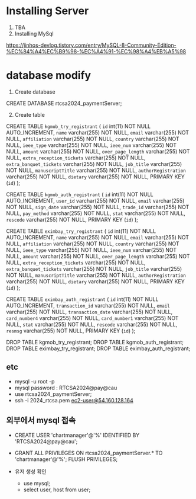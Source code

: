


# Installing Server
1. TBA
2. Installing MySql

https://jinhos-devlog.tistory.com/entry/MySQL-8-Community-Edition-%EC%84%A4%EC%B9%98-%EC%A4%91-%EC%98%A4%EB%A5%98

# database modify
1. Create database

CREATE DATABASE rtcsa2024_paymentServer;

2. Create table

CREATE TABLE `kgmob_try_registrant` (
  `id` int(11) NOT NULL AUTO_INCREMENT,
  `name` varchar(255) NOT NULL,
  `email` varchar(255) NOT NULL,
  `affiliation` varchar(255) NOT NULL,
  `country` varchar(255) NOT NULL,
  `ieee_type` varchar(255) NOT NULL,
  `ieee_num` varchar(255) NOT NULL,
  `amount` varchar(255) NOT NULL,
  `over_page_length` varchar(255) NOT NULL,
  `extra_reception_tickets` varchar(255) NOT NULL,
  `extra_banquet_tickets` varchar(255) NOT NULL,
  `job_title` varchar(255) NOT NULL,
  `manuscriptTitle` varchar(255) NOT NULL,
  `authorRegistration` varchar(255) NOT NULL,
  `dietary` varchar(255) NOT NULL,
  PRIMARY KEY (`id`)
);

CREATE TABLE `kgmob_auth_registrant` (
  `id` int(11) NOT NULL AUTO_INCREMENT,
  `user_id` varchar(255) NOT NULL,
  `email` varchar(255) NOT NULL,
  `sign_date` varchar(255) NOT NULL,
  `trade_id` varchar(255) NOT NULL,
  `pay_method` varchar(255) NOT NULL,
  `stat` varchar(255) NOT NULL,
  `rescode` varchar(255) NOT NULL,
  PRIMARY KEY (`id`)
);

CREATE TABLE `eximbay_try_registrant` (
  `id` int(11) NOT NULL AUTO_INCREMENT,
  `name` varchar(255) NOT NULL,
  `email` varchar(255) NOT NULL,
  `affiliation` varchar(255) NOT NULL,
  `country` varchar(255) NOT NULL,
  `ieee_type` varchar(255) NOT NULL,
  `ieee_num` varchar(255) NOT NULL,
  `amount` varchar(255) NOT NULL,
  `over_page_length` varchar(255) NOT NULL,
  `extra_reception_tickets` varchar(255) NOT NULL,
  `extra_banquet_tickets` varchar(255) NOT NULL,
  `job_title` varchar(255) NOT NULL,
  `manuscriptTitle` varchar(255) NOT NULL,
  `authorRegistration` varchar(255) NOT NULL,
  `dietary` varchar(255) NOT NULL,
  PRIMARY KEY (`id`)
);

CREATE TABLE `eximbay_auth_registrant` (
  `id` int(11) NOT NULL AUTO_INCREMENT,
  `transaction_id` varchar(255) NOT NULL,
  `email` varchar(255) NOT NULL,
  `transaction_date` varchar(255) NOT NULL,
  `card_number4` varchar(255) NOT NULL,
  `card_number1` varchar(255) NOT NULL,
  `stat` varchar(255) NOT NULL,
  `rescode` varchar(255) NOT NULL,
  `resmsg` varchar(255) NOT NULL,
  PRIMARY KEY (`id`)
);

DROP TABLE kgmob_try_registrant;
DROP TABLE kgmob_auth_registrant;
DROP TABLE eximbay_try_registrant;
DROP TABLE eximbay_auth_registrant;

## etc
- mysql -u root -p
- mysql password : RTCSA2024@pay@cau
- use rtcsa2024_paymentServer;
- ssh -i 2024_rtcsa.pem ec2-user@54.160.128.164

## 외부에서 mysql 접속

- CREATE USER 'chartmanager'@'%' IDENTIFIED BY 'RTCSA2024@pay@cau';

- GRANT ALL PRIVILEGES ON rtcsa2024_paymentServer.* TO 'chartmanager'@'%'; FLUSH PRIVILEGES;

- 유저 생성 확인
  - use mysql;
  - select user, host from user;